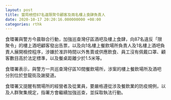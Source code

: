 ```yaml
---
layout: post
title: 當局檢控87名違限聚令顧客及兩名樓上食肆負責人
date: 2020-10-17 20:20:16.000000000 +08:00
categories: rthk
---
```


食環署與警方今晨聯合行動，加強巡查灣仔區酒吧及樓上食肆，向87名違反「限聚令」的樓上酒吧顧客發出告票，以及向1名樓上餐飲場所負責人及1名樓上酒吧負責人展開檢控程序，涉嫌於准許時間以外售賣或供應飲食、員工沒有佩戴口罩、顧客數目高於法定標準，以及餐桌距離少於1.5米等。

食環署表示，與警方一共巡查灣仔區10間餐飲場所，涉案的樓上餐飲場所及酒吧分別位於登龍街及謝斐道。

食環署又提醒有關場所的經營者及從業員，要嚴格遵從涉及餐飲業的防疫規例，以及人群聚集規定，指署方會繼續加強巡查，並採取執法行動。
